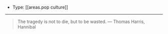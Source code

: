 
- Type: [[areas.pop culture]]

---

> The tragedy is not to die, but to be wasted. — Thomas Harris, Hannibal
